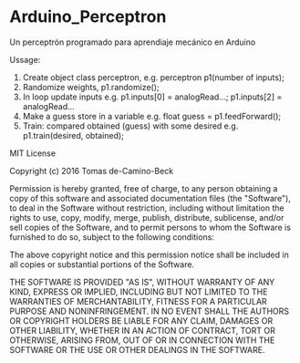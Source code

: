 # Arduino_Perceptron
Un perceptrón programado para aprendiaje mecánico en Arduino

Ussage:

1. Create object class perceptron, e.g. perceptron p1(number of inputs);
2. Randomize weights,  p1.randomize();
3. In loop update inputs e.g. p1.inputs[0] = analogRead...; p1.inputs[2] = analogRead...
4. Make a guess store in a variable e.g. float guess = p1.feedForward();
5. Train: compared obtained (guess) with some desired e.g. p1.train(desired, obtained);

MIT License

Copyright (c) 2016 Tomas de-Camino-Beck

Permission is hereby granted, free of charge, to any person obtaining a copy
of this software and associated documentation files (the "Software"), to deal
in the Software without restriction, including without limitation the rights
to use, copy, modify, merge, publish, distribute, sublicense, and/or sell
copies of the Software, and to permit persons to whom the Software is
furnished to do so, subject to the following conditions:

The above copyright notice and this permission notice shall be included in all
copies or substantial portions of the Software.

THE SOFTWARE IS PROVIDED "AS IS", WITHOUT WARRANTY OF ANY KIND, EXPRESS OR
IMPLIED, INCLUDING BUT NOT LIMITED TO THE WARRANTIES OF MERCHANTABILITY,
FITNESS FOR A PARTICULAR PURPOSE AND NONINFRINGEMENT. IN NO EVENT SHALL THE
AUTHORS OR COPYRIGHT HOLDERS BE LIABLE FOR ANY CLAIM, DAMAGES OR OTHER
LIABILITY, WHETHER IN AN ACTION OF CONTRACT, TORT OR OTHERWISE, ARISING FROM,
OUT OF OR IN CONNECTION WITH THE SOFTWARE OR THE USE OR OTHER DEALINGS IN THE
SOFTWARE.
